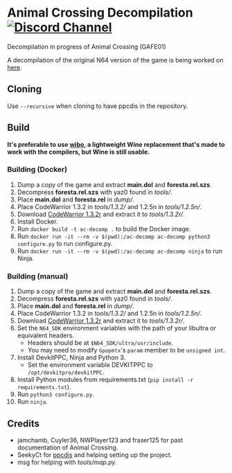 # Animal Crossing Decompilation [![Discord Channel][discord-badge]][discord]
[discord]: https://discord.gg/hKx3FJJgrV
[discord-badge]: https://img.shields.io/discord/727908905392275526?color=%237289DA&logo=discord&logoColor=%23FFFFFF

Decompilation in progress of Animal Crossing (GAFE01)

A decompilation of the original N64 version of the game is being worked on [here](https://github.com/zeldaret/af).
## Cloning

Use `--recursive` when cloning to have ppcdis in the repository. 

## Build

**It's preferable to use [wibo](https://github.com/decompals/wibo), a lightweight
Wine replacement that's made to work with the compilers, but Wine is still usable.**

### Building (Docker)
1. Dump a copy of the game and extract **main.dol** and **foresta.rel.szs**.
2. Decompress **foresta.rel.szs** with yaz0 found in *tools/*.
3. Place **main.dol** and **foresta.rel** in *dump/*.
4. Place CodeWarrior 1.3.2 in *tools/1.3.2/* and 1.2.5n in *tools/1.2.5n/*.
5. Download [CodeWarrior 1.3.2r](https://mega.nz/file/WuBFTCLT#TmB5R4-1mEFkk4G1Vjn9_cHXRD9wOIH9CtOLaVSWEas) and extract it to *tools/1.3.2r/*.
6. Install Docker.
7. Run `docker build -t ac-decomp .` to build the Docker image.
8. Run `docker run -it --rm -v $(pwd):/ac-decomp ac-decomp python3 configure.py` to run configure.py.
9. Run `docker run -it --rm -v $(pwd):/ac-decomp ac-decomp ninja` to run Ninja.

### Building (manual)

1. Dump a copy of the game and extract **main.dol** and **foresta.rel.szs**.
2. Decompress **foresta.rel.szs** with yaz0 found in *tools/*.
3. Place **main.dol** and **foresta.rel** in *dump/*.
4. Place CodeWarrior 1.3.2 in *tools/1.3.2/* and 1.2.5n in *tools/1.2.5n/*.
5. Download [CodeWarrior 1.3.2r](https://mega.nz/file/WuBFTCLT#TmB5R4-1mEFkk4G1Vjn9_cHXRD9wOIH9CtOLaVSWEas) and extract it to *tools/1.3.2r/*.
6. Set the `N64_SDK` environment variables with the path of your libultra or equivalent headers.
	- Headers should be at `$N64_SDK/ultra/usr/include`.
    - You may need to modify `Gpopmtx`'s `param` member to be `unsigned int`.
7. Install DevkitPPC, Ninja and Python 3.
	- Set the environment variable DEVKITPPC to `/opt/devkitpro/devkitPPC`.
8. Install Python modules from requirements.txt (`pip install -r requirements.txt`).
9. Run `python3 configure.py`.
10. Run `ninja`.

## Credits

- jamchamb, Cuyler36, NWPlayer123 and fraser125 for past documentation of Animal Crossing.
- SeekyCt for [ppcdis](https://github.com/SeekyCt/ppcdis/) and helping setting up the project.
- msg for helping with *tools/map.py*.
